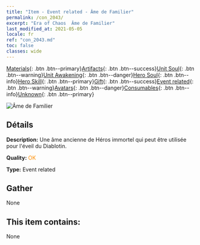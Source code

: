 ```yaml
---
title: "Item - Event related - Âme de Familier"
permalink: /con_2043/
excerpt: "Era of Chaos  Âme de Familier"
last_modified_at: 2021-05-05
locale: fr
ref: "con_2043.md"
toc: false
classes: wide
---
```

 [Materials](/ItemsFR/){: .btn .btn--primary}[Artifacts](/ItemsFR/Artifacts/){: .btn .btn--success}[Unit Soul](/ItemsFR/UnitSoul/){: .btn .btn--warning}[Unit Awakening](/ItemsFR/UnitAwakening/){: .btn .btn--danger}[Hero Soul](/ItemsFR/HeroSoul/){: .btn .btn--info}[Hero Skill](/ItemsFR/HeroSkill/){: .btn .btn--primary}[Gift](/ItemsFR/Gift/){: .btn .btn--success}[Event related](/ItemsFR/Events/){: .btn .btn--warning}[Avatars](/ItemsFR/Avatars/){: .btn .btn--danger}[Consumables](/ItemsFR/Consumables/){: .btn .btn--info}[Unknown](/ItemsFR/Unknown/){: .btn .btn--primary}

 ![Âme de Familier](/images/t/juexing_501.png)

## Détails
 **Description:** Une âme ancienne de Héros immortel qui peut être utilisée pour l'éveil du Diablotin.

 **Quality:** <span style="color: #FF8C00">OK</span>

 **Type:** Event related

## Gather

  None

## This item contains:

  None

